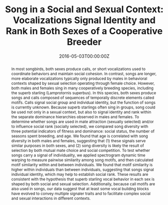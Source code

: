 ---
title: 'Song in a Social and Sexual Context: Vocalizations Signal Identity and Rank in Both Sexes of a Cooperative Breeder'

# Authors
# If you created a profile for a user (e.g. the default `admin` user), write the username (folder name) here
# and it will be replaced with their full name and linked to their profile.
authors:
  - Sara Keen
  - C. Daniel Meliza
  - admin
  - Dustin R. Rubenstein

date: '2016-05-03T00:00:00Z'
doi: '10.3389/fevo.2016.00046'

# Schedule page publish date (NOT publication's date).
publishDate: '2023-04-17T00:00:00Z'

# Publication type.
# Legend: 0 = Uncategorized; 1 = Conference paper; 2 = Journal article;
# 3 = Preprint / Working Paper; 4 = Report; 5 = Book; 6 = Book section;
# 7 = Thesis; 8 = Patent
publication_types: ['2']

# Publication name and optional abbreviated publication name.
publication: "*Frontiers in Ecology and Evolution*"

abstract: "In most songbirds, both sexes produce calls, or short vocalizations used to coordinate behaviors and maintain social cohesion. In contrast, songs are longer, more elaborate vocalizations typically only produced by males in behavioral contexts shaped by sexual selection operating through female choice. However, both males and females sing in many cooperatively breeding species, including the superb starling (Lamprotornis superbus). In this species, both sexes produce songs and calls composed of sequences of temporally discrete elements called motifs. Calls signal social group and individual identity, but the function of songs is currently unknown. Because superb starlings often sing in groups, song could be used not only in a sexual context, but also to signal identity and rank within the separate dominance hierarchies observed in males and females. To determine whether songs are used in mate attraction (sexually selected) and/or to influence social rank (socially selected), we compared song diversity with three potential indicators of fitness and dominance: social status, the number of seasons spent breeding, and age. We found that age is correlated with song diversity in both males and females, suggesting that (1) these signals serve similar purposes in both sexes, and (2) song diversity is likely the result of selection by both mutual mate choice and social competition. To test whether songs carry a signal of individuality, we applied spectrogram dynamic time warping to measure pairwise similarity among song motifs, and then calculated motif similarity within and between individuals. We found that motif similarity is higher within individuals than between individuals, suggesting that songs signal individual identity, which may help to establish social rank. These results are consistent with the hypothesis that superb starling vocal behavior in each sex is shaped by both social and sexual selection. Additionally, because call motifs are also used in songs, our data suggest that at least some vocal building blocks have evolved to convey multiple signaler traits and to facilitate complex social and sexual interactions in different contexts."

tags: [female song, sexual selection, social selection, cooperative breeding, animal behavior, superb starlings]

# Display this page in the Featured widget?
featured: false

url_pdf: 'uploads/fevo-04-00046.pdf'
url_code: ''
url_dataset: ''
url_poster: ''
url_project: ''
url_slides: ''
url_source: ''
url_video: ''

# Associated Projects (optional).
#   Associate this publication with one or more of your projects.
#   Simply enter your project's folder or file name without extension.
#   E.g. `internal-project` references `content/project/internal-project/index.md`.
#   Otherwise, set `projects: []`.
projects: []

# Slides (optional).
#   Associate this publication with Markdown slides.
#   Simply enter your slide deck's filename without extension.
#   E.g. `slides: "example"` references `content/slides/example/index.md`.
#   Otherwise, set `slides: ""`.
slides: ""
---